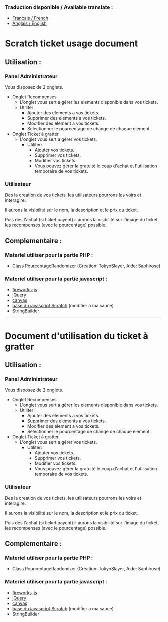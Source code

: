 ### Traduction disponible / Available translate :
* [Francais / French]()
* [Anglais / English]()


# Scratch ticket usage document

## Utilisation :

### Panel Administrateur
Vous disposez de 2 onglets. 
- Onglet Recompenses
  - L'onglet vous sert a gérer les elements disponible dans vos tickets.
  - Utiliter:
    - Ajouter des elements a vos tickets.
    - Supprimer des elements a vos tickets.
    - Modifier des element a vos tickets.
    - Selectionner le pourcentage de change de chaque element.
- Onglet Ticket à gratter
  - L'onglet vous sert a gérer vos tickets.
      - Utiliter:
        - Ajouter vos tickets.
        - Supprimer vos tickets.
        - Modifier vos tickets.
        - Vous pouvez gérer la gratuité le coup d'achat et l'utilisation temporaire de vos tickets.

### Utilisateur
Des la creation de vos tickets, les utilisateurs pourrons les voirs et interagire.

Il aurons la visibilité sur le nom, la description et le prix du ticket.

Puis des l'achat (si ticket payent) il aurons la visibilité sur l'image du ticket, les recompenses (avec le pourcentage) possible.

## Complementaire :

### Materiel utiliser pour la partie PHP :
* Class PourcentageRandomizer (Création: TokyoSlayer, Aide: Saphirose)

### Materiel utiliser pour la partie javascript :
* [fireworks-js](https://github.com/crashmax-dev/fireworks-js/)
* [jQuery](https://api.jquery.com)
* [canvas](https://developer.mozilla.org/fr/docs/Web/HTML/Element/canvas)
* [base du javascript Scratch](https://www.jqueryscript.net/other/jQuery-Plugin-For-HTML5-Canvas-Based-Scratchcard-ScratchIt.html) (modifier a ma sauce)
* StringBuilder

-----

# Document d'utilisation du ticket à gratter 

## Utilisation :

### Panel Administrateur
Vous disposez de 2 onglets. 
- Onglet Recompenses
  - L'onglet vous sert a gérer les elements disponible dans vos tickets.
  - Utiliter:
    - Ajouter des elements a vos tickets.
    - Supprimer des elements a vos tickets.
    - Modifier des element a vos tickets.
    - Selectionner le pourcentage de change de chaque element.
- Onglet Ticket à gratter
  - L'onglet vous sert a gérer vos tickets.
      - Utiliter:
        - Ajouter vos tickets.
        - Supprimer vos tickets.
        - Modifier vos tickets.
        - Vous pouvez gérer la gratuité le coup d'achat et l'utilisation temporaire de vos tickets.

### Utilisateur
Des la creation de vos tickets, les utilisateurs pourrons les voirs et interagire.

Il aurons la visibilité sur le nom, la description et le prix du ticket.

Puis des l'achat (si ticket payent) il aurons la visibilité sur l'image du ticket, les recompenses (avec le pourcentage) possible.

## Complementaire :

### Materiel utiliser pour la partie PHP :
* Class PourcentageRandomizer (Création: TokyoSlayer, Aide: Saphirose)

### Materiel utiliser pour la partie javascript :
* [fireworks-js](https://github.com/crashmax-dev/fireworks-js/)
* [jQuery](https://api.jquery.com)
* [canvas](https://developer.mozilla.org/fr/docs/Web/HTML/Element/canvas)
* [base du javascript Scratch](https://www.jqueryscript.net/other/jQuery-Plugin-For-HTML5-Canvas-Based-Scratchcard-ScratchIt.html) (modifier a ma sauce)
* StringBuilder
